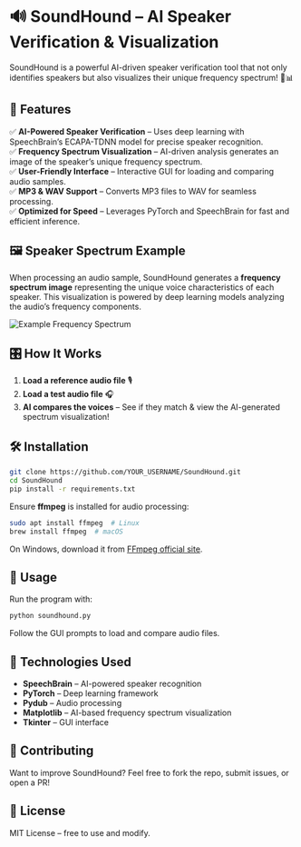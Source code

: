 # 🔊 SoundHound – AI Speaker Verification & Visualization  

SoundHound is a powerful AI-driven speaker verification tool that not only identifies speakers but also visualizes their unique frequency spectrum! 🎤📊  

## 🚀 Features  
✅ **AI-Powered Speaker Verification** – Uses deep learning with SpeechBrain’s ECAPA-TDNN model for precise speaker recognition.  
✅ **Frequency Spectrum Visualization** – AI-driven analysis generates an image of the speaker’s unique frequency spectrum.  
✅ **User-Friendly Interface** – Interactive GUI for loading and comparing audio samples.  
✅ **MP3 & WAV Support** – Converts MP3 files to WAV for seamless processing.  
✅ **Optimized for Speed** – Leverages PyTorch and SpeechBrain for fast and efficient inference.  

## 🖼️ Speaker Spectrum Example  
When processing an audio sample, SoundHound generates a **frequency spectrum image** representing the unique voice characteristics of each speaker. This visualization is powered by deep learning models analyzing the audio’s frequency components.  

![Example Frequency Spectrum](https://your-image-link.com)  

## 🎛️ How It Works  
1. **Load a reference audio file** 🎙️  
2. **Load a test audio file** 🎧  
3. **AI compares the voices** – See if they match & view the AI-generated spectrum visualization!  

## 🛠️ Installation  
```bash  
git clone https://github.com/YOUR_USERNAME/SoundHound.git  
cd SoundHound  
pip install -r requirements.txt  
```
Ensure **ffmpeg** is installed for audio processing:  
```bash  
sudo apt install ffmpeg  # Linux  
brew install ffmpeg  # macOS  
```
On Windows, download it from [FFmpeg official site](https://ffmpeg.org/download.html).  

## 🎯 Usage  
Run the program with:  
```bash  
python soundhound.py  
```
Follow the GUI prompts to load and compare audio files.  

## 🧠 Technologies Used  
- **SpeechBrain** – AI-powered speaker recognition  
- **PyTorch** – Deep learning framework  
- **Pydub** – Audio processing  
- **Matplotlib** – AI-based frequency spectrum visualization  
- **Tkinter** – GUI interface  

## 🤝 Contributing  
Want to improve SoundHound? Feel free to fork the repo, submit issues, or open a PR!  

## 📜 License  
MIT License – free to use and modify.  

